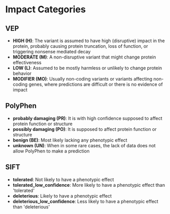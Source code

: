 # Impact Categories

## VEP

* __HIGH (H)__: The variant is assumed to have high (disruptive) impact in the protein, probably causing protein truncation, loss of function, or triggering nonsense mediated decay
* __MODERATE (M)__: A non-disruptive variant that might change protein effectiveness
* __LOW (L)__: Assumed to be mostly harmless or unlikely to change protein behavior
* __MODIFIER (MO)__: Usually non-coding variants or variants affecting non-coding genes, where predictions are difficult or there is no evidence of impact

## PolyPhen

* __probably damaging (PR)__: It is with high confidence supposed to affect protein function or structure
* __possibly damaging (PO)__: It is supposed to affect protein function or structure
* __benign (BE)__: Most likely lacking any phenotypic effect
* __unknown (UN)__: When in some rare cases, the lack of data does not allow PolyPhen to make a prediction

## SIFT

* __tolerated__: Not likely to have a phenotypic effect
* __tolerated_low_confidence__: More likely to have a phenotypic effect than 'tolerated'
* __deleterious__:  Likely to have a phenotypic effect
* __deleterious_low_confidence__: Less likely to have a phenotypic effect than 'deleterious'
